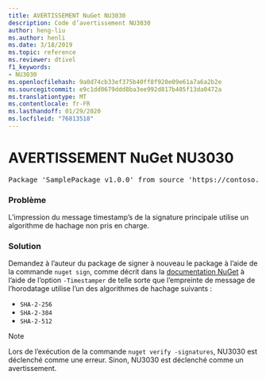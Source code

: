 ```yaml
---
title: AVERTISSEMENT NuGet NU3030
description: Code d’avertissement NU3030
author: heng-liu
ms.author: henli
ms.date: 3/18/2019
ms.topic: reference
ms.reviewer: dtivel
f1_keywords:
- NU3030
ms.openlocfilehash: 9a0d74cb33ef375b40ff8f920e09e61a7a6a2b2e
ms.sourcegitcommit: e9c1dd0679ddd8ba3ee992d817b405f13da0472a
ms.translationtype: MT
ms.contentlocale: fr-FR
ms.lasthandoff: 01/29/2020
ms.locfileid: "76813518"
---
```

# <a name="nuget-warning-nu3030"></a>AVERTISSEMENT NuGet NU3030

<pre>Package 'SamplePackage v1.0.0' from source 'https://contoso.com/index.json': The primary signature's timestamp's message imprint uses an unsupported hash algorithm.</pre>

### <a name="issue"></a>Problème

L’impression du message timestamp’s de la signature principale utilise un algorithme de hachage non pris en charge.  


### <a name="solution"></a>Solution

Demandez à l’auteur du package de signer à nouveau le package à l’aide de la commande `nuget sign`, comme décrit dans la [documentation NuGet](../../create-packages/sign-a-package.md) à l’aide de l’option `-Timestamper` de telle sorte que l’empreinte de message de l’horodatage utilise l’un des algorithmes de hachage suivants :
* `SHA-2-256`
* `SHA-2-384`
* `SHA-2-512`


> [!Note]
> Lors de l’exécution de la commande `nuget verify -signatures`, NU3030 est déclenché comme une erreur. Sinon, NU3030 est déclenché comme un avertissement.
